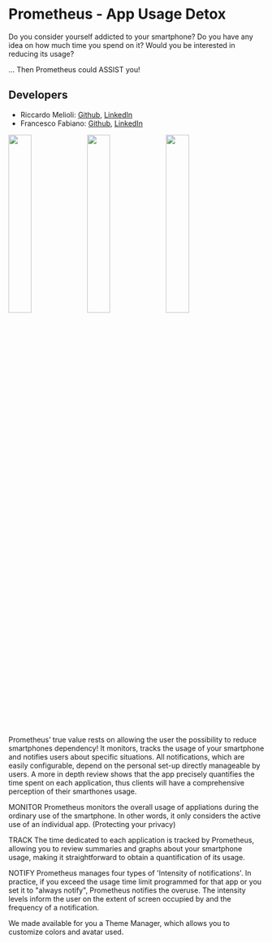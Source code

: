 # Prometheus - App Usage Detox

Do you consider yourself addicted to your smartphone?
Do you have any idea on how much time you spend on it?
Would you be interested in reducing its usage?

... Then Prometheus could ASSIST you!

## Developers
- Riccardo Melioli: [Github](https://github.com/richkmeli), [LinkedIn](https://www.linkedin.com/in/riccardomelioli/)
- Francesco Fabiano: [Github](https://github.com/FrancescoFabiano), [LinkedIn](https://www.linkedin.com/in/francesco-fabiano-97819a166/)

<div><img src="https://lh3.googleusercontent.com/JSm9h7-Ixn5-n7siXQt8k-6Re0EthBeftZ7apgsTgAjuHFWj2YUSyZFchnYQel131fQd=w2560-h1286-rw" width="30%">
<img src="https://lh3.googleusercontent.com/oDYz5Vbszv201yuaIyV5NY1ud0la6w-tK-86VjSqjwChoDOqnj5HBzfn_8KYCmn8_bnh=w2560-h1184-rw" width="30%">
<img src="https://lh3.googleusercontent.com/lsRq6sAAmy__Aqbc6ZX_xyNBZUPyM-GlEH1daho-6LQpzNRKh5qPx5TbfCN9QP27GJoc=w2560-h1184-rw" width="30%"></div>

Prometheus’ true value rests on allowing the user the possibility to reduce smartphones dependency! 
It monitors, tracks the usage of your smartphone and notifies users about specific situations. All notifications, which are easily configurable, depend on the personal set-up directly manageable by users. A more in depth review shows that the app precisely quantifies the time spent on each application, thus clients will have a comprehensive perception of their smarthones usage.

MONITOR
Prometheus monitors the overall usage of appliations during the ordinary use of the smartphone. In other words, it only considers the active use of an individual app. (Protecting your privacy)

TRACK
The time dedicated to each application is tracked by Prometheus, allowing you to review summaries and graphs about your smartphone usage, making it straightforward to obtain a quantification of its usage.

NOTIFY
Prometheus manages four types of 'Intensity of notifications'. In practice, if you exceed the usage time limit programmed for that app or you set it to "always notify", Prometheus notifies the overuse. The intensity levels inform the user on the extent of screen occupied by and the frequency of a notification.

We made available for you a Theme Manager, which allows you to customize colors and avatar used.
